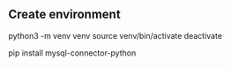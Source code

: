## Create environment

python3 -m venv venv
source venv/bin/activate
deactivate

pip install mysql-connector-python
